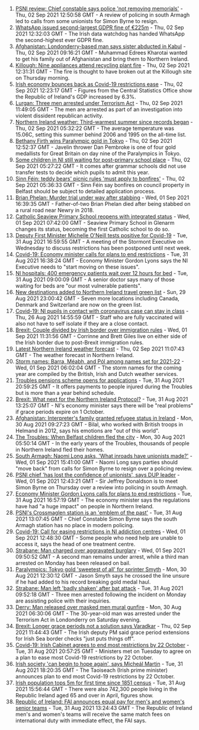 1. [PSNI review: Chief constable says police 'not removing memorials'](https://www.bbc.co.uk/news/uk-northern-ireland-58414711?at_medium=RSS&at_campaign=KARANGA) - Thu, 02 Sep 2021 12:50:58 GMT - A review of policing in south Armagh led to calls from some unionists for Simon Byrne to resign.
2. [WhatsApp issued second-largest GDPR fine of €225m](https://www.bbc.co.uk/news/technology-58422465?at_medium=RSS&at_campaign=KARANGA) - Thu, 02 Sep 2021 12:32:03 GMT - The Irish data watchdog has handed WhatsApp the second-highest ever GDPR fine.
3. [Afghanistan: Londonderry-based man says sister abducted in Kabul](https://www.bbc.co.uk/news/uk-northern-ireland-foyle-west-58412944?at_medium=RSS&at_campaign=KARANGA) - Thu, 02 Sep 2021 09:16:21 GMT - Muhammad Edrees Kharotai wanted to get his family out of Afghanistan and bring them to Northern Ireland.
4. [Killough: Nine appliances attend recycling plant fire](https://www.bbc.co.uk/news/uk-northern-ireland-58423433?at_medium=RSS&at_campaign=KARANGA) - Thu, 02 Sep 2021 12:31:31 GMT - The fire is thought to have broken out at the Killough site on Thursday morning.
5. [Irish economy bounces back as Covid-19 restrictions ease](https://www.bbc.co.uk/news/world-europe-58423060?at_medium=RSS&at_campaign=KARANGA) - Thu, 02 Sep 2021 12:23:17 GMT - Figures from the Central Statistics Office show the Republic of Ireland's GDP increased by 6.3%.
6. [Lurgan: Three men arrested under Terrorism Act](https://www.bbc.co.uk/news/uk-northern-ireland-58423432?at_medium=RSS&at_campaign=KARANGA) - Thu, 02 Sep 2021 11:49:05 GMT - The men are arrested as part of an investigation into violent dissident republican activity.
7. [Northern Ireland weather: Third-warmest summer since records began](https://www.bbc.co.uk/news/uk-northern-ireland-58414526?at_medium=RSS&at_campaign=KARANGA) - Thu, 02 Sep 2021 05:32:22 GMT - The average temperature was 15.06C, setting this summer behind 2006 and 1995 on the all-time list.
8. [Bethany Firth wins Paralympic gold in Tokyo](https://www.bbc.co.uk/sport/disability-sport/58418019?at_medium=RSS&at_campaign=KARANGA) - Thu, 02 Sep 2021 12:52:37 GMT - Javelin thrower Dan Pembroke is one of four gold medallists for Great Britain on day nine of the Paralympics in Tokyo.
9. [Some children in NI still waiting for post-primary school place](https://www.bbc.co.uk/news/uk-northern-ireland-58414525?at_medium=RSS&at_campaign=KARANGA) - Thu, 02 Sep 2021 05:27:22 GMT - It comes after grammar schools did not use transfer tests to decide which pupils to admit this year.
10. [Sinn Féin: teddy bears' picnic rules 'must apply to bonfires'](https://www.bbc.co.uk/news/uk-northern-ireland-58416732?at_medium=RSS&at_campaign=KARANGA) - Thu, 02 Sep 2021 05:36:33 GMT - Sinn Féin say bonfires on council property in Belfast should be subject to detailed application process.
11. [Brian Phelan: Murder trial under way after stabbing](https://www.bbc.co.uk/news/uk-northern-ireland-58414706?at_medium=RSS&at_campaign=KARANGA) - Wed, 01 Sep 2021 16:39:35 GMT - Father-of-two Brian Phelan died after being stabbed on a rural road near Newry in 2018.
12. [Catholic Seaview Primary School reopens with integrated status](https://www.bbc.co.uk/news/uk-northern-ireland-58401138?at_medium=RSS&at_campaign=KARANGA) - Wed, 01 Sep 2021 07:42:00 GMT - Seaview Primary School in Glenarm changes its status, becoming the first Catholic school to do so.
13. [Deputy First Minister Michelle O'Neill tests positive for Covid-19](https://www.bbc.co.uk/news/uk-northern-ireland-58393886?at_medium=RSS&at_campaign=KARANGA) - Tue, 31 Aug 2021 16:59:55 GMT - A meeting of the Stormont Executive on Wednesday to discuss restrictions has been postponed until next week.
14. [Covid-19: Economy minister calls for plans to end restrictions](https://www.bbc.co.uk/news/uk-northern-ireland-58397189?at_medium=RSS&at_campaign=KARANGA) - Tue, 31 Aug 2021 16:38:24 GMT - Economy Minister Gordon Lyons says the NI Executive needs to "start moving on these issues".
15. [NI hospitals: 400 emergency patients wait over 12 hours for bed](https://www.bbc.co.uk/news/uk-northern-ireland-58393877?at_medium=RSS&at_campaign=KARANGA) - Tue, 31 Aug 2021 09:00:09 GMT - A senior doctor says many of those waiting for beds are "our most vulnerable patients".
16. [New destinations added to Northern Ireland travel green list](https://www.bbc.co.uk/news/uk-northern-ireland-58356522?at_medium=RSS&at_campaign=KARANGA) - Sun, 29 Aug 2021 23:00:42 GMT - Seven more locations including Canada, Denmark and Switzerland are now on the green list.
17. [Covid-19: NI pupils in contact with coronavirus case can stay in class](https://www.bbc.co.uk/news/uk-northern-ireland-58342215?at_medium=RSS&at_campaign=KARANGA) - Thu, 26 Aug 2021 14:55:59 GMT - Staff who are fully vaccinated will also not have to self isolate if they are a close contact.
18. [Brexit: Couple divided by Irish border over immigration rules](https://www.bbc.co.uk/news/uk-northern-ireland-58398853?at_medium=RSS&at_campaign=KARANGA) - Wed, 01 Sep 2021 11:31:56 GMT - Corrinne and Brett Giles live on either side of the Irish border due to post-Brexit immigration rules.
19. [Latest Northern Ireland weather forecast](https://www.bbc.co.uk/news/uk-northern-ireland-26018439?at_medium=RSS&at_campaign=KARANGA) - Thu, 02 Sep 2021 11:07:43 GMT - The weather forecast in Northern Ireland.
20. [Storm names: Barra, Méabh, and Pól among names set for 2021-22](https://www.bbc.co.uk/news/uk-northern-ireland-58334589?at_medium=RSS&at_campaign=KARANGA) - Wed, 01 Sep 2021 06:02:04 GMT - The storm names for the coming year are compiled by the British, Irish and Dutch weather services.
21. [Troubles pensions scheme opens for applications](https://www.bbc.co.uk/news/uk-northern-ireland-58388323?at_medium=RSS&at_campaign=KARANGA) - Tue, 31 Aug 2021 20:59:25 GMT - It offers payments to people injured during the Troubles but is more than a year behind schedule.
22. [Brexit: What next for the Northern Ireland Protocol?](https://www.bbc.co.uk/news/uk-northern-ireland-58356075?at_medium=RSS&at_campaign=KARANGA) - Tue, 31 Aug 2021 13:25:07 GMT - NI's economy minister says there will be "real problems" if grace periods expire on 1 October.
23. [Afghanistan: Interpreter's family granted refugee status in Ireland](https://www.bbc.co.uk/news/uk-northern-ireland-58382925?at_medium=RSS&at_campaign=KARANGA) - Mon, 30 Aug 2021 09:27:23 GMT - Bilal, who worked with British troops in Helmand in 2012, says his emotions are "out of this world".
24. [The Troubles: When Belfast children fled the city](https://www.bbc.co.uk/news/uk-northern-ireland-58193536?at_medium=RSS&at_campaign=KARANGA) - Mon, 30 Aug 2021 05:50:14 GMT - In the early years of the Troubles, thousands of people in Northern Ireland fled their homes.
25. [South Armagh: Naomi Long asks, 'What inroads have unionists made?'](https://www.bbc.co.uk/news/uk-northern-ireland-58413907?at_medium=RSS&at_campaign=KARANGA) - Wed, 01 Sep 2021 15:41:00 GMT - Naomi Long says parties should "move back" from calls for Simon Byrne to resign over a policing review.
26. [PSNI chief 'has lost the confidence of unionists', says DUP leader](https://www.bbc.co.uk/news/uk-northern-ireland-58411505?at_medium=RSS&at_campaign=KARANGA) - Wed, 01 Sep 2021 12:43:21 GMT - Sir Jeffrey Donaldson is to meet Simon Byrne on Thursday over a review into policing in south Armagh.
27. [Economy Minister Gordon Lyons calls for plans to end restrictions](https://www.bbc.co.uk/news/uk-northern-ireland-58402233?at_medium=RSS&at_campaign=KARANGA) - Tue, 31 Aug 2021 16:57:19 GMT - The economy minister says the regulations have had "a huge impact" on people in Northern Ireland.
28. [PSNI's Crossmaglen station is an 'emblem of the past'](https://www.bbc.co.uk/news/uk-northern-ireland-58398516?at_medium=RSS&at_campaign=KARANGA) - Tue, 31 Aug 2021 13:07:45 GMT - Chief Constable Simon Byrne says the south Armagh station has no place in modern policing.
29. [Covid-19: Call for easing restrictions in NI addiction centres](https://www.bbc.co.uk/news/uk-northern-ireland-foyle-west-58398845?at_medium=RSS&at_campaign=KARANGA) - Wed, 01 Sep 2021 12:48:30 GMT - Some people who need help are unable to access it, says the head of one treatment centre.
30. [Strabane: Man charged over aggravated burglary](https://www.bbc.co.uk/news/uk-northern-ireland-foyle-west-58406975?at_medium=RSS&at_campaign=KARANGA) - Wed, 01 Sep 2021 09:50:52 GMT - A second man remains under arrest, while a third man arrested on Monday has been released on bail.
31. [Paralympics: Tokyo gold 'sweetest of all' for sprinter Smyth](https://www.bbc.co.uk/news/uk-northern-ireland-foyle-west-58382095?at_medium=RSS&at_campaign=KARANGA) - Mon, 30 Aug 2021 12:30:12 GMT - Jason Smyth says he crossed the line unsure if he had added to his record breaking gold medal haul.
32. [Strabane: Man left 'badly shaken' after bat attack](https://www.bbc.co.uk/news/uk-northern-ireland-foyle-west-58395020?at_medium=RSS&at_campaign=KARANGA) - Tue, 31 Aug 2021 09:52:18 GMT - Three men arrested following the incident on Monday are assisting police with their inquiries.
33. [Derry: Man released over masked men mural gunfire](https://www.bbc.co.uk/news/uk-northern-ireland-58382092?at_medium=RSS&at_campaign=KARANGA) - Mon, 30 Aug 2021 06:30:06 GMT - The 30-year-old man was arrested under the Terrorism Act in Londonderry on Saturday evening.
34. [Brexit: Longer grace periods not a solution says Varadkar](https://www.bbc.co.uk/news/uk-northern-ireland-58422191?at_medium=RSS&at_campaign=KARANGA) - Thu, 02 Sep 2021 11:44:43 GMT - The Irish deputy PM said grace period extensions for Irish Sea border checks "just puts things off".
35. [Covid-19: Irish Cabinet agrees to end most restrictions by 22 October](https://www.bbc.co.uk/news/world-europe-58400777?at_medium=RSS&at_campaign=KARANGA) - Tue, 31 Aug 2021 20:57:25 GMT - Ministers met on Tuesday to agree on a plan to ease most Covid-19 restrictions by 22 October.
36. [Irish society 'can begin to hope again', says Micheál Martin](https://www.bbc.co.uk/news/world-europe-58402941?at_medium=RSS&at_campaign=KARANGA) - Tue, 31 Aug 2021 18:20:35 GMT - The Taoiseach (Irish prime minister) announces plan to end most Covid-19 restrictions by 22 October.
37. [Irish population tops 5m for first time since 1851 census](https://www.bbc.co.uk/news/world-europe-58399880?at_medium=RSS&at_campaign=KARANGA) - Tue, 31 Aug 2021 15:56:44 GMT - There were also 742,300 people living in the Republic Ireland aged 65 and over in April, figures show.
38. [Republic of Ireland: FAI announces equal pay for men's and women's senior teams](https://www.bbc.co.uk/sport/football/58385989?at_medium=RSS&at_campaign=KARANGA) - Tue, 31 Aug 2021 13:24:43 GMT - The Republic of Ireland men's and women's teams will receive the same match fees on international duty with immediate effect, the FAI says.
